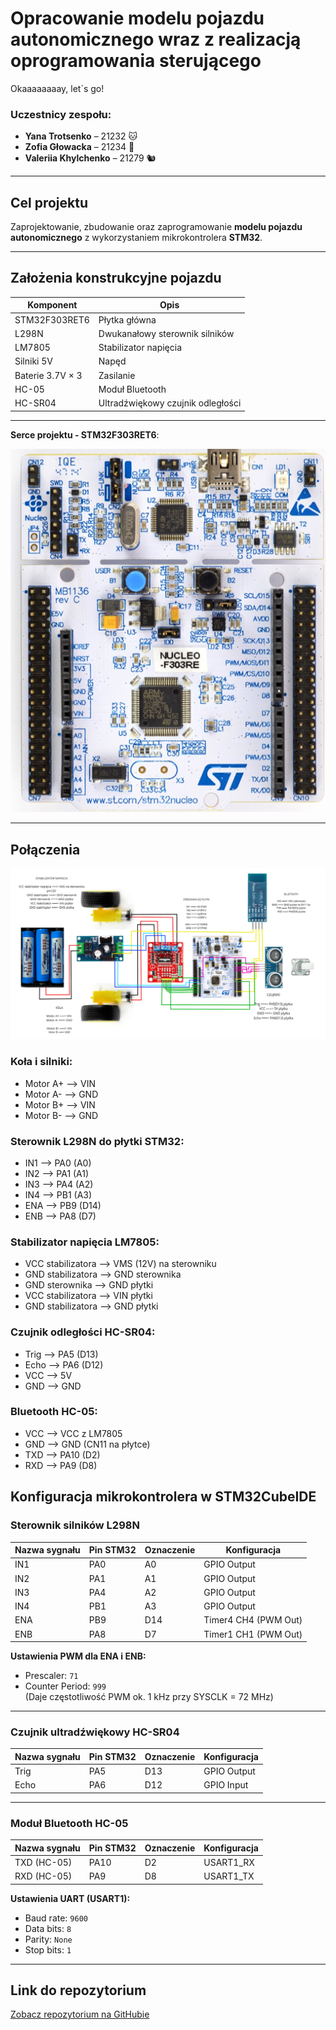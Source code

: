 # Opracowanie modelu pojazdu autonomicznego wraz z realizacją oprogramowania sterującego 

Okaaaaaaaay, let`s go!

### Uczestnicy zespołu:
- **Yana Trotsenko** – 21232 🐱  
- **Zofia Głowacka** – 21234 🐻   
- **Valeriia Khylchenko** – 21279 🐿️ 

---

## Cel projektu

Zaprojektowanie, zbudowanie oraz zaprogramowanie **modelu pojazdu autonomicznego** z wykorzystaniem mikrokontrolera **STM32**.

---

## Założenia konstrukcyjne pojazdu

| Komponent                           | Opis                                      |
|-------------------------------------|-------------------------------------------|
| STM32F303RET6                       | Płytka główna                             |
| L298N                               | Dwukanałowy sterownik silników            |
| LM7805                              | Stabilizator napięcia                     |
| Silniki 5V                          | Napęd                                     |
| Baterie 3.7V × 3                    | Zasilanie                                 |
| HC-05                               | Moduł Bluetooth                           |
| HC-SR04                             | Ultradźwiękowy czujnik odległości         |

---

 **Serce projektu - STM32F303RET6**:  



![Użyta płytka](img/PLYTKA.png)

---

## Połączenia

![Schemat](img/schematnormalny.png)

### Koła i silniki:
- Motor A+ --> VIN
- Motor A- --> GND
- Motor B+ --> VIN
- Motor B- --> GND

### Sterownik L298N do płytki STM32:
- IN1 --> PA0 (A0)
- IN2 --> PA1 (A1)
- IN3 --> PA4 (A2)
- IN4 --> PB1 (A3)
- ENA --> PB9 (D14)
- ENB --> PA8 (D7)


### Stabilizator napięcia LM7805:
- VCC stabilizatora --> VMS (12V) na sterowniku
- GND stabilizatora --> GND sterownika
- GND sterownika --> GND płytki
- VCC stabilizatora --> VIN płytki
- GND stabilizatora --> GND płytki


### Czujnik odległości HC-SR04:
- Trig --> PA5 (D13)
- Echo --> PA6 (D12)
- VCC --> 5V
- GND --> GND


### Bluetooth HC-05:
- VCC --> VCC z LM7805
- GND --> GND (CN11 na płytce)
- TXD --> PA10 (D2)
- RXD --> PA9 (D8)


## Konfiguracja mikrokontrolera w STM32CubeIDE

### Sterownik silników L298N

| Nazwa sygnału | Pin STM32 | Oznaczenie | Konfiguracja        |
|---------------|-----------|------------|----------------------|
| IN1           | PA0       | A0         | GPIO Output          |
| IN2           | PA1       | A1         | GPIO Output          |
| IN3           | PA4       | A2         | GPIO Output          |
| IN4           | PB1       | A3         | GPIO Output          |
| ENA           | PB9       | D14        | Timer4 CH4 (PWM Out) |
| ENB           | PA8       | D7         | Timer1 CH1 (PWM Out) |

**Ustawienia PWM dla ENA i ENB:**
- Prescaler: `71`
- Counter Period: `999`  
(Daje częstotliwość PWM ok. 1 kHz przy SYSCLK = 72 MHz)

---

### Czujnik ultradźwiękowy HC-SR04

| Nazwa sygnału | Pin STM32 | Oznaczenie | Konfiguracja   |
|---------------|-----------|------------|----------------|
| Trig          | PA5       | D13        | GPIO Output    |
| Echo          | PA6       | D12        | GPIO Input     |

---

### Moduł Bluetooth HC-05

| Nazwa sygnału | Pin STM32 | Oznaczenie | Konfiguracja   |
|---------------|-----------|------------|----------------|
| TXD (HC-05)   | PA10      | D2         | USART1_RX      |
| RXD (HC-05)   | PA9       | D8         | USART1_TX      |

**Ustawienia UART (USART1):**
- Baud rate: `9600`
- Data bits: `8`
- Parity: `None`
- Stop bits: `1`

---





## Link do repozytorium 
[Zobacz repozytorium na GitHubie](https://github.com/yunayana/Projekt_SWiM_2025)

